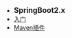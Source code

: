 - <font style="font-weight:bold;font-size:17px;">SpringBoot2.x</font>
- [入门](编程开发/Java后端/常用框架与技术/SpringBoot/SpringBoot2.x/入门)
- [Maven插件](编程开发/Java后端/常用框架与技术/SpringBoot/SpringBoot2.x/Maven插件)